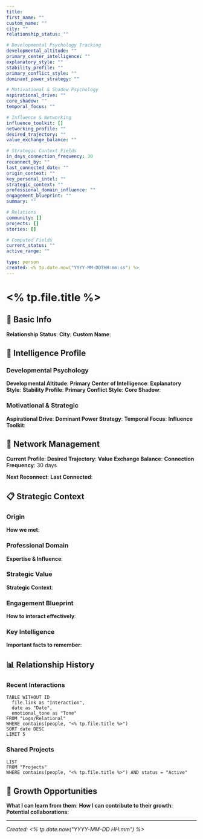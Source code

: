 ```yaml
---
title: 
first_name: ""
custom_name: ""
city: ""
relationship_status: ""

# Developmental Psychology Tracking
developmental_altitude: ""
primary_center_intelligence: ""
explanatory_style: ""
stability_profile: ""
primary_conflict_style: ""
dominant_power_strategy: ""

# Motivational & Shadow Psychology
aspirational_drive: ""
core_shadow: ""
temporal_focus: ""

# Influence & Networking
influence_toolkit: []
networking_profile: ""
desired_trajectory: ""
value_exchange_balance: ""

# Strategic Context Fields
in_days_connection_frequency: 30
reconnect_by: ""
last_connected_date: ""
origin_context: ""
key_personal_intel: ""
strategic_context: ""
professional_domain_influence: ""
engagement_blueprint: ""
summary: ""

# Relations
community: []
projects: []
stories: []

# Computed Fields
current_status: ""
active_range: ""

type: person
created: <% tp.date.now("YYYY-MM-DDTHH:mm:ss") %>
---
```


# <% tp.file.title %>

## 👤 Basic Info

**Relationship Status**: 
**City**: 
**Custom Name**: 

## 🧠 Intelligence Profile

### Developmental Psychology
**Developmental Altitude**: 
**Primary Center of Intelligence**: 
**Explanatory Style**: 
**Stability Profile**: 
**Primary Conflict Style**: 
**Core Shadow**: 

### Motivational & Strategic
**Aspirational Drive**: 
**Dominant Power Strategy**: 
**Temporal Focus**: 
**Influence Toolkit**: 

## 🤝 Network Management

**Current Profile**: 
**Desired Trajectory**: 
**Value Exchange Balance**: 
**Connection Frequency**: 30 days

**Next Reconnect**: 
**Last Connected**: 

## 📋 Strategic Context

### Origin

**How we met**: 

### Professional Domain

**Expertise & Influence**: 

### Strategic Value

**Strategic Context**: 

### Engagement Blueprint

**How to interact effectively**: 

### Key Intelligence

**Important facts to remember**: 

## 📊 Relationship History

### Recent Interactions

```dataview
TABLE WITHOUT ID
  file.link as "Interaction",
  date as "Date",
  emotional_tone as "Tone"
FROM "Logs/Relational"
WHERE contains(people, "<% tp.file.title %>")
SORT date DESC
LIMIT 5
```

### Shared Projects

```dataview
LIST
FROM "Projects"
WHERE contains(people, "<% tp.file.title %>") AND status = "Active"
```

## 🎯 Growth Opportunities

**What I can learn from them**: 
**How I can contribute to their growth**: 
**Potential collaborations**: 

---

*Created: <% tp.date.now("YYYY-MM-DD HH:mm") %>*
